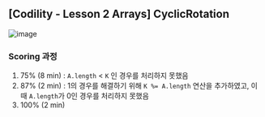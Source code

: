 ## [Codility - Lesson 2 Arrays] CyclicRotation

![image](https://user-images.githubusercontent.com/22045163/101764242-2d9ba000-3b23-11eb-836c-a492b77fdc20.png)

### Scoring 과정

1. 75% (8 min) : `A.length` < `K` 인 경우를 처리하지 못했음 
2. 87% (2 min) : 1의 경우를 해결하기 위해 `K %= A.length` 연산을 추가하였고, 이 때 `A.length`가 0인 경우를 처리하지 못했음
3. 100% (2 min)
